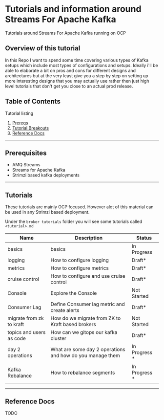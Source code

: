 # Tutorials and information around Streams For Apache Kafka

Tutorials around Streams For Apache Kafka running on OCP

## Overview of this tutorial

In this Repo I want to spend some time covering various types of Kafka setups which include most types of configurations and setups.  Ideally i'll be able to elaborate a bit on pros and cons for different designs and architectures but at the very least give you a step by step on setting up more interesting designs that you may actually use rather then just high level tutorials that don't get you close to an actual prod release.

## Table of Contents

Tutorial listing

1. [Prereqs](#prerequisites)
2. [Tutorial Breakouts](#tutorials)
3. [Reference Docs](#reference-docs)

---

## Prerequisites

- AMQ Streams
- Streams for Apache Kafka
- Strimzi based kafka deployments

---

## Tutorials

These tutorials are mainly OCP focused.  However alot of this material can be used in any Strimzi based deployment.

Under the `broker tutorials` folder you will see some tutorials called `<tutorial>.md`

| Name               | Description                    | Status           |
|--------------------|--------------------------------|------------------|
| basics     | basics    | In Progress          |
| logging     | How to configure logging    | Draft* |
| metrics     | How to configure metrics    | Draft* |
| cruise control     | How to configure and use cruise control    | Draft* |
| Console    | Explore the Console    | Not Started |
| Consumer Lag    | Define Consumer lag metric and create alerts   | Draft* |
| migrate from zk to kraft    | How do we migrate from ZK to Kraft based brokers   | Not Started |
| topics and users as code   | How can we gitops our kafka cluster  | Draft* |
| day 2 operations | What are some day 2 operations and how do you manage them | In Progress * |
| Kafka Rebalance | How to rebalance segments | In Progress * |

---

## Reference Docs

TODO